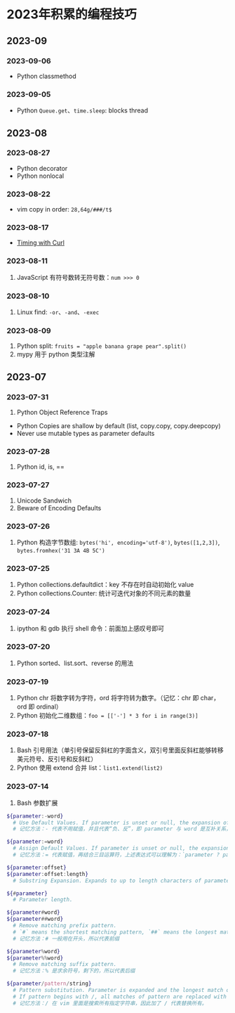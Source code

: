 # 2023年积累的编程技巧

## 2023-09

### 2023-09-06

- Python classmethod

### 2023-09-05

- Python `Queue.get`、`time.sleep`: blocks thread

## 2023-08

### 2023-08-27

- Python decorator
- Python nonlocal

### 2023-08-22

- vim copy in order: `28,64g/###/t$`

### 2023-08-17

- [Timing with Curl][1]

### 2023-08-11

1. JavaScript 有符号数转无符号数：`num >>> 0`

### 2023-08-10

1. Linux find: `-or`、`-and`、`-exec`

### 2023-08-09

1. Python split: `fruits = "apple banana grape pear".split()`
2. mypy 用于 python 类型注解

## 2023-07

### 2023-07-31

1. Python Object Reference Traps
  - Python Copies are shallow by default (list, copy.copy, copy.deepcopy)
  - Never use mutable types as parameter defaults

### 2023-07-28

1. Python id, is, ==

### 2023-07-27

1. Unicode Sandwich
2. Beware of Encoding Defaults

### 2023-07-26

1. Python 构造字节数组: `bytes('hi', encoding='utf-8')`, `bytes([1,2,3])`, `bytes.fromhex('31 3A 4B 5C')`

### 2023-07-25

1. Python collections.defaultdict：key 不存在时自动初始化 value
2. Python collections.Counter: 统计可迭代对象的不同元素的数量

### 2023-07-24

1. ipython 和 gdb 执行 shell 命令：前面加上感叹号即可

### 2023-07-20

1. Python sorted、list.sort、reverse 的用法

### 2023-07-19

1. Python chr 将数字转为字符，ord 将字符转为数字。（记忆：chr 即 char，ord 即 ordinal）
2. Python 初始化二维数组：`foo = [['-'] * 3 for i in range(3)]`

### 2023-07-18

1. Bash 引号用法（单引号保留反斜杠的字面含义，双引号里面反斜杠能够转移美元符号、反引号和反斜杠）
2. Python 使用 extend 合并 list：`list1.extend(list2)`

### 2023-07-14

1. Bash 参数扩展

```sh
${parameter:-word}
  # Use Default Values. If parameter is unset or null, the expansion of word is substituted. Otherwise, the value of parameter is substituted.
  # 记忆方法：- 代表不用赋值，并且代表“负、反”，即 parameter 与 word 是互补关系，有我无你，无我有你。结合三目运算符，上述表达式可以理解为：`parameter ? word : parameter`

${parameter:=word}
  # Assign Default Values. If parameter is unset or null, the expansion of word is assigned to parameter. The value of parameter is then substituted.
  # 记忆方法：= 代表赋值，再结合三目运算符，上述表达式可以理解为：`parameter ? parameter = word : do nothing`

${parameter:offset}
${parameter:offset:length}
  # Substring Expansion. Expands to up to length characters of parameter starting at the character specified by offset.

${#parameter}
  # Parameter length.

${parameter#word}
${parameter##word}
  # Remove matching prefix pattern.
  # `#` means the shortest matching pattern, `##` means the longest matching pattern.
  # 记忆方法：# 一般用在开头，所以代表前缀

${parameter%word}
${parameter%%word}
  # Remove matching suffix pattern.
  # 记忆方法：% 是求余符号，剩下的，所以代表后缀

${parameter/pattern/string}
  # Pattern substitution. Parameter is expanded and the longest match of pattern against its value is replaced with string.
  # If pattern begins with /, all matches of pattern are replaced with string. Normally only the first match is replaced.
  # 记忆方法：/ 在 vim 里面是搜索所有指定字符串，因此加了 / 代表替换所有。
```

  [1]: https://susam.net/blog/timing-with-curl.html
